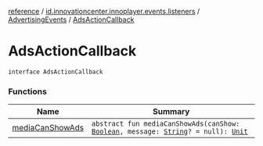 [reference](../../../index.md) / [id.innovationcenter.innoplayer.events.listeners](../../index.md) / [AdvertisingEvents](../index.md) / [AdsActionCallback](./index.md)

# AdsActionCallback

`interface AdsActionCallback`

### Functions

| Name | Summary |
|---|---|
| [mediaCanShowAds](media-can-show-ads.md) | `abstract fun mediaCanShowAds(canShow: `[`Boolean`](https://kotlinlang.org/api/latest/jvm/stdlib/kotlin/-boolean/index.html)`, message: `[`String`](https://kotlinlang.org/api/latest/jvm/stdlib/kotlin/-string/index.html)`? = null): `[`Unit`](https://kotlinlang.org/api/latest/jvm/stdlib/kotlin/-unit/index.html) |
